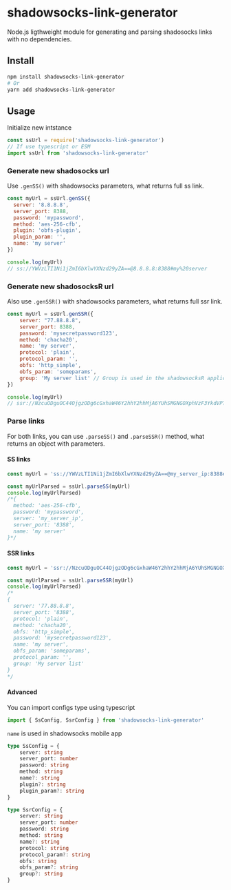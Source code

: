 # shadowsocks-link-generator
Node.js ligthweight module for generating and parsing shadosocks links with no dependencies.

## Install
```sh
npm install shadowsocks-link-generator
# Or
yarn add shadowsocks-link-generator
```

## Usage

Initialize new intstance
```js
const ssUrl = require('shadowsocks-link-generator')
// If use typescript or ESM
import ssUrl from 'shadowsocks-link-generator'
```
### Generate new shadosocks url

Use `.genSS()` with shadowsocks parameters, what returns full ss link.

```js
const myUrl = ssUrl.genSS({
  server: '8.8.8.8',
  server_port: 8388,
  password: 'mypassword',
  method: 'aes-256-cfb',
  plugin: 'obfs-plugin',
  plugin_param: '',
  name: 'my server'
})

console.log(myUrl)
// ss://YWVzLTI1Ni1jZmI6bXlwYXNzd29yZA==@8.8.8.8:8388#my%20server
```

### Generate new shadosocksR url

Also use `.genSSR()` with shadowsocks parameters, what returns full ssr link.

```js
const myUrl = ssUrl.genSSR({
    server: "77.88.8.8",
    server_port: 8388,
    password: 'mysecretpassword123',
    method: 'chacha20',
    name: 'my server',
    protocol: 'plain',
    protocol_param: '',
    obfs: 'http_simple',
    obfs_param: 'someparams',
    group: 'My server list' // Group is used in the shadowsocksR application
})

console.log(myUrl)
// ssr://NzcuODguOC44OjgzODg6cGxhaW46Y2hhY2hhMjA6YUhSMGNGOXphVzF3YkdVPTpteXNlY3JldHBhc3N3b3JkMTIzLz9vYmZzcGFyYW09YzI5dFpYQmhjbUZ0Y3c9PSZwcm90b3BhcmFtPSZyZW1hcmtzPWJYa2djMlZ5ZG1WeSZncm91cD1UWGtnYzJWeWRtVnlJR3hwYzNRPQ==
```

### Parse links

For both links, you can use `.parseSS()` and `.parseSSR()` method, what returns an object with parameters.

#### SS links

```js
const myUrl = 'ss://YWVzLTI1Ni1jZmI6bXlwYXNzd29yZA==@my_server_ip:8388#my%20server'

const myUrlParsed = ssUrl.parseSS(myUrl)
console.log(myUrlParsed)
/*{
  method: 'aes-256-cfb',
  password: 'mypassword',
  server: 'my_server_ip',
  server_port: '8388',
  name: 'my server'
}*/
```

#### SSR links

```js
const myUrl = 'ssr://NzcuODguOC44OjgzODg6cGxhaW46Y2hhY2hhMjA6YUhSMGNGOXphVzF3YkdVPTpteXNlY3JldHBhc3N3b3JkMTIzLz9vYmZzcGFyYW09YzI5dFpYQmhjbUZ0Y3c9PSZwcm90b3BhcmFtPSZyZW1hcmtzPWJYa2djMlZ5ZG1WeSZncm91cD1UWGtnYzJWeWRtVnlJR3hwYzNRPQ=='

const myUrlParsed = ssUrl.parseSSR(myUrl)
console.log(myUrlParsed)
/*
{
  server: '77.88.8.8',
  server_port: '8388',
  protocol: 'plain',
  method: 'chacha20',
  obfs: 'http_simple',
  password: 'mysecretpassword123',
  name: 'my server',
  obfs_param: 'someparams',
  protocol_param: '',
  group: 'My server list'
}
*/
```

#### Advanced

You can import configs type using typescript

```typescript
import { SsConfig, SsrConfig } from 'shadowsocks-link-generator'
```
`name` is used in shadowsocks mobile app
```typescript
type SsConfig = {
    server: string
    server_port: number
    password: string
    method: string
    name?: string
    plugin?: string
    plugin_param?: string
}

type SsrConfig = {
    server: string
    server_port: number
    password: string
    method: string
    name?: string
    protocol: string
    protocol_param?: string
    obfs: string
    obfs_param?: string
    group?: string
}
```

